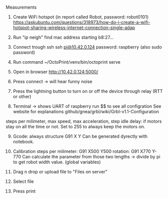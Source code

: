 

Measurements

1. Create WiFi hotspot (in report called Robot, password: robot0101)
https://askubuntu.com/questions/318973/how-do-i-create-a-wifi-hotspot-sharing-wireless-internet-connection-single-adap

2. Run "ip neigh"
find mac address starting b8:27...

3. Connect trough ssh
ssh pi@10.42.0.124
password: raspberry (also sudo password)

4. Run command
~/OctoPrint/venv/bin/octoprint serve

5. Open in browser
http://10.42.0.124:5000/

6. Press connect -> will hear funny noise

7. Press the lightning button to turn on or off the device 
through relay (RTT or other) 


8. Terminal -> shows UART of raspberry
run $$ to see all configration
See website for explanations
github/gnea/grbl/wiki/Grbl-v1.1-Configuration

steps per milimeter, 
max speed,
max acceleration,
step idle delay: if motors stay on all the time or not.
Set to 255 to always keep the motors on. 

9. Gcode:
always structure G91 X<distance tavelled by left> 
Y<distance traveled by right>
Can be generated dyrectly with notebook. 

10. Calibration
steps per milimeter: G91 X500 Y500
rotation: G91 X770 Y-770 
Can calculate the parameter from those two lengths
-> divide by pi to get robot width value. (global variables)

11. Drag n drop or upload file to "Files on server"
12. Select file
13. Press print
